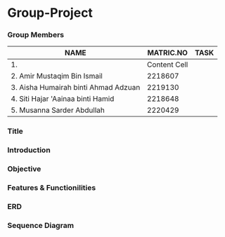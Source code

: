 # Group-Project
### Group Members
|     NAME      |   MATRIC.NO   |     TASK      | 
| ------------- | ------------- | ------------- |
|1.             | Content Cell  |               |
|2. Amir Mustaqim Bin Ismail  | 2218607 |               |
|3. Aisha Humairah binti Ahmad Adzuan  | 2219130  |        |
|4. Siti Hajar 'Aainaa binti Hamid | 2218648  |        |
|5. Musanna Sarder Abdullah          | 2220429  |               |
        

### Title


### Introduction


### Objective


### Features & Functionilities


### ERD


### Sequence Diagram
